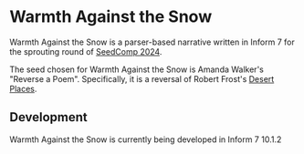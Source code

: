 # Warmth Against the Snow

Warmth Against the Snow is a parser-based narrative written in Inform 7 for the sprouting round of [SeedComp 2024](https://itch.io/jam/seedcomp24-sprouting-round).

The seed chosen for Warmth Against the Snow is Amanda Walker's "Reverse a Poem". Specifically, it is a reversal of Robert Frost's [Desert Places](https://www.thepoetryhour.com/poems/desert-places).


## Development

Warmth Against the Snow is currently being developed in Inform 7 10.1.2
